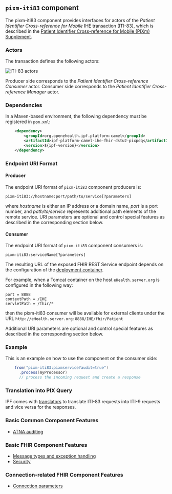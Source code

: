 
## `pixm-iti83` component

The pixm-iti83 component provides interfaces for actors of the *Patient Identifier Cross-reference for Mobile* IHE transaction (ITI-83),
which is described in the [Patient Identifier Cross-reference for Mobile (PIXm) Supplement](https://www.ihe.net/uploadedFiles/Documents/ITI/IHE_ITI_Suppl_PIXm.pdf).

### Actors

The transaction defines the following actors:

![ITI-83 actors](images/iti83.png)

Producer side corresponds to the *Patient Identifier Cross-reference Consumer* actor.
Consumer side corresponds to the *Patient Identifier Cross-reference Manager* actor.

### Dependencies

In a Maven-based environment, the following dependency must be registered in `pom.xml`:

```xml
    <dependency>
        <groupId>org.openehealth.ipf.platform-camel</groupId>
        <artifactId>ipf-platform-camel-ihe-fhir-dstu2-pixpdq</artifactId>
        <version>${ipf-version}</version>
    </dependency>
```

### Endpoint URI Format

#### Producer

The endpoint URI format of `pixm-iti83` component producers is:

```
pixm-iti83://hostname:port/path/to/service[?parameters]
```

where *hostname* is either an IP address or a domain name, *port* is a port number, and *path/to/service*
represents additional path elements of the remote service.
URI parameters are optional and control special features as described in the corresponding section below.

#### Consumer

The endpoint URI format of `pixm-iti83` component consumers is:

```
pixm-iti83:serviceName[?parameters]
```

The resulting URL of the exposed FHIR REST Service endpoint depends on the configuration of the [deployment container].

For example, when a Tomcat container on the host `eHealth.server.org` is configured in the following way:

```
port = 8888
contextPath = /IHE
servletPath = /fhir/*
```

then the pixm-iti83 consumer will be available for external clients under the URL
`http://eHealth.server.org:8888/IHE/fhir/Patient`

Additional URI parameters are optional and control special features as described in the corresponding section below.



### Example

This is an example on how to use the component on the consumer side:

```java
    from("pixm-iti83:pixmservice?audit=true")
      .process(myProcessor)
      // process the incoming request and create a response
```

### Translation into PIX Query

IPF comes with [translators](translation.html) to translate ITI-83 requests into ITI-9 requests and vice versa for the responses.

### Basic Common Component Features

* [ATNA auditing]

### Basic FHIR Component Features

* [Message types and exception handling]
* [Security]

### Connection-related FHIR Component Features

* [Connection parameters]

[ATNA auditing]: ../ipf-platform-camel-ihe/atna.html
[Message types and exception handling]: ../ipf-platform-camel-ihe-fhir-core/messageTypes.html
[Security]: ../ipf-platform-camel-ihe-fhir-core/security.html
[Connection parameters]: ../ipf-platform-camel-ihe-fhir-core/connection.html

[deployment container]: ../ipf-platform-camel-ihe-fhir-core/deployment.html

